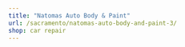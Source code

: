 ```yaml
---
title: "Natomas Auto Body & Paint"
url: /sacramento/natomas-auto-body-and-paint-3/
shop: car repair
---
```

